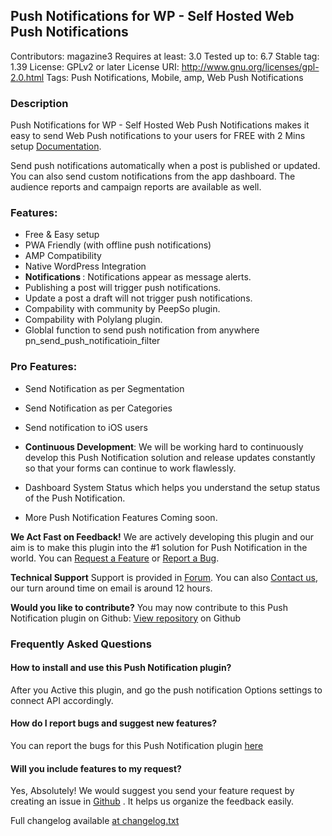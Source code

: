 ## Push Notifications for WP - Self Hosted Web Push Notifications
Contributors: magazine3
Requires at least: 3.0
Tested up to: 6.7
Stable tag: 1.39
License: GPLv2 or later
License URI: http://www.gnu.org/licenses/gpl-2.0.html
Tags: Push Notifications, Mobile, amp, Web Push Notifications


### Description

Push Notifications for WP - Self Hosted Web Push Notifications makes it easy to send Web Push notifications to your users for FREE with 2 Mins setup [Documentation](https://pushnotifications.helpscoutdocs.com/). 

Send push notifications automatically when a post is published or updated. You can also send custom notifications from the app dashboard. The audience reports and campaign reports are available as well.

### Features:

* Free & Easy setup
* PWA Friendly (with offline push notifications)
* AMP Compatibility
* Native WordPress Integration
* <strong>Notifications </strong>: Notifications appear as message alerts.
* Publishing a post will trigger push notifications.
* Update a post a draft will not trigger push notifications.
* Compability with community by PeepSo plugin.
* Compability with Polylang plugin.
* Globlal function to send push notification from anywhere pn_send_push_notificatioin_filter

### Pro Features:
* Send Notification as per Segmentation
* Send Notification as per Categories
* Send notification to iOS users

* <strong>Continuous Development</strong>: We will be working hard to continuously develop this Push Notification solution and release updates constantly so that your forms can continue to work flawlessly.
* Dashboard System Status which helps you understand the setup status of the Push Notification.
* More Push Notification Features Coming soon.

**We Act Fast on Feedback!**
We are actively developing this plugin and our aim is to make this plugin into the #1 solution for Push Notification in the world. You can [Request a Feature](https://github.com/ahmedkaludi/push-notification/issues) or [Report a Bug](http://pushnotifications.io/contact/).

**Technical Support**
Support is provided in [Forum](https://wordpress.org/support/plugin/push-notification). You can also [Contact us](http://pushnotifications.io/contact), our turn around time on email is around 12 hours. 

**Would you like to contribute?**
You may now contribute to this Push Notification plugin on Github: [View repository](https://github.com/ahmedkaludi/push-notification) on Github

### Frequently Asked Questions

#### How to install and use this Push Notification plugin?
After you Active this plugin, and go the push notification Options settings to connect API accordingly.  

#### How do I report bugs and suggest new features?
You can report the bugs for this Push Notification plugin [here](https://github.com/ahmedkaludi/push-notification/issues)

#### Will you include features to my request?

Yes, Absolutely! We would suggest you send your feature request by creating an issue in [Github](https://github.com/ahmedkaludi/push-notification/issues/new/) . It helps us organize the feedback easily.


Full changelog available [ at changelog.txt](https://plugins.svn.wordpress.org/push-notification/trunk/changelog.txt)
